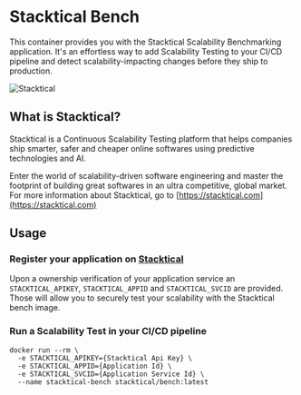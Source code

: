 # Stacktical Bench

This container provides you with the Stacktical Scalability Benchmarking application. It's an effortless way to add Scalability Testing to your CI/CD pipeline and detect scalability-impacting changes before they ship to production.

![Stacktical](https://stacktical.com/assets/img/stacktical_large_light.png)

## What is Stacktical?
Stacktical is a Continuous Scalability Testing platform that helps companies ship smarter, safer and cheaper online softwares using predictive technologies and AI.

Enter the world of scalability-driven software engineering and master the footprint of building great softwares in an ultra competitive, global market.
For more information about Stacktical, go to [https://stacktical.com](https://stacktical.com)

## Usage

### Register your application on [Stacktical](https://stacktical.com)

Upon a ownership verification of your application service an `STACKTICAL_APIKEY`, `STACKTICAL_APPID` and `STACKTICAL_SVCID` are provided. Those will allow you to securely test your scalability with the Stacktical bench image. 

### Run a Scalability Test in your CI/CD pipeline

```
docker run --rm \
  -e STACKTICAL_APIKEY={Stacktical Api Key} \
  -e STACKTICAL_APPID={Application Id} \
  -e STACKTICAL_SVCID={Application Service Id} \
  --name stacktical-bench stacktical/bench:latest
```

